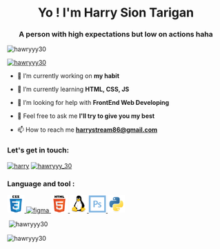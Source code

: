 <h1 align="center">Yo ! I'm Harry Sion Tarigan</h1>
<h3 align="center">A person with high expectations but low on actions haha</h3>

<p align="left"> <img src="https://komarev.com/ghpvc/?username=hawryyy30&label=Profile%20views&color=0e75b6&style=flat" alt="hawryyy30" /> </p>

<p align="left"> <a href="https://github.com/ryo-ma/github-profile-trophy"><img src="https://github-profile-trophy.vercel.app/?username=hawryyy30" alt="hawryyy30" /></a> </p>

- 🔭 I’m currently working on **my habit**

- 🌱 I’m currently learning **HTML, CSS, JS**

- 🤝 I’m looking for help with **FrontEnd Web Developing**

- 💬 Feel free to ask me **I'll try to give you my best**

- 📫 How to reach me **harrystream86@gmail.com**

<h3 align="left">Let's get in touch:</h3>
<p align="left">
<a href="https://www.facebook.com/profile.php?id=100008522747166" target="blank"><img align="center" src="https://raw.githubusercontent.com/rahuldkjain/github-profile-readme-generator/master/src/images/icons/Social/facebook.svg" alt="harry" height="30" width="40" /></a>
<a href="https://instagram.com/hawryyy_30" target="blank"><img align="center" src="https://raw.githubusercontent.com/rahuldkjain/github-profile-readme-generator/master/src/images/icons/Social/instagram.svg" alt="hawryyy_30" height="30" width="40" /></a>
</p>

<h3 align="left">Language and tool :</h3>
<p align="left"> <a href="https://www.w3schools.com/css/" target="_blank" rel="noreferrer"> <img src="https://raw.githubusercontent.com/devicons/devicon/master/icons/css3/css3-original-wordmark.svg" alt="css3" width="40" height="40"/> </a> <a href="https://www.figma.com/" target="_blank" rel="noreferrer"> <img src="https://www.vectorlogo.zone/logos/figma/figma-icon.svg" alt="figma" width="40" height="40"/> </a> <a href="https://www.w3.org/html/" target="_blank" rel="noreferrer"> <img src="https://raw.githubusercontent.com/devicons/devicon/master/icons/html5/html5-original-wordmark.svg" alt="html5" width="40" height="40"/> </a> <a href="https://www.linux.org/" target="_blank" rel="noreferrer"> <img src="https://raw.githubusercontent.com/devicons/devicon/master/icons/linux/linux-original.svg" alt="linux" width="40" height="40"/> </a> <a href="https://www.photoshop.com/en" target="_blank" rel="noreferrer"> <img src="https://raw.githubusercontent.com/devicons/devicon/master/icons/photoshop/photoshop-line.svg" alt="photoshop" width="40" height="40"/> </a> <a href="https://www.python.org" target="_blank" rel="noreferrer"> <img src="https://raw.githubusercontent.com/devicons/devicon/master/icons/python/python-original.svg" alt="python" width="40" height="40"/> </a> </p>

<p>&nbsp;<img align="center" src="https://github-readme-stats.vercel.app/api?username=hawryyy30&show_icons=true&locale=en" alt="hawryyy30" /></p>

<p><img align="center" src="https://github-readme-streak-stats.herokuapp.com/?user=hawryyy30&" alt="hawryyy30" /></p>
